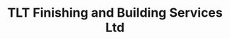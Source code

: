---
title: "TLT Finishing and Building Services Ltd"
url: /clacton-on-sea/tlt-finishing-and-building-services-ltd/
shop: shop
---